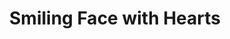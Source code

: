 ---
layout: smileys&people
title: Smiling Face with Hearts
emoji: smiling_face_with_hearts
permalink: 🥰.html
---